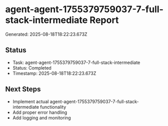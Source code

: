 # agent-agent-1755379759037-7-full-stack-intermediate Report

Generated: 2025-08-18T18:22:23.673Z

## Status
- Task: agent-agent-1755379759037-7-full-stack-intermediate
- Status: Completed
- Timestamp: 2025-08-18T18:22:23.673Z

## Next Steps
- Implement actual agent-agent-1755379759037-7-full-stack-intermediate functionality
- Add proper error handling
- Add logging and monitoring
